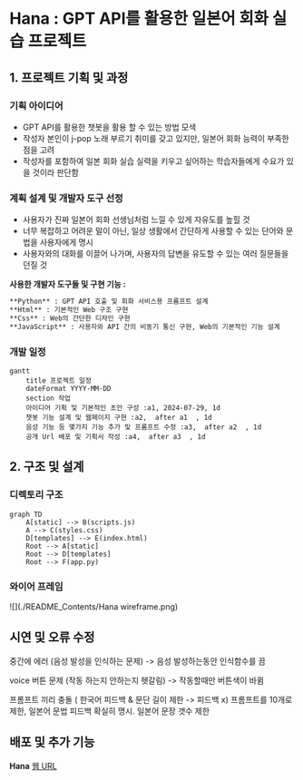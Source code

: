 # **Hana** : GPT API를 활용한 일본어 회화 실습 프로젝트

## 1. 프로젝트 기획 및 과정

### 기획 아이디어
  - GPT API를 활용한 챗봇을 활용 할 수 있는 방법 모색
  - 작성자 본인이 j-pop 노래 부르기 취미를 갖고 있지만, 일본어 회화 능력이 부족한 점을 고려
  - 작성자를 포함하여 일본 회화 실습 실력을 키우고 싶어하는 학습자들에게 수요가 있을 것이라 판단함

### 계획 설계 및 개발자 도구 선정
  - 사용자가 진짜 일본어 회화 선생님처럼 느낄 수 있게 자유도를 높힐 것
  - 너무 복잡하고 어려운 말이 아닌, 일상 생활에서 간단하게 사용할 수 있는 단어와 문법을 사용자에게 명시
  - 사용자와의 대화를 이끌어 나가며, 사용자의 답변을 유도할 수 있는 여러 질문들을 던질 것

  **사용한 개발자 도구들 및 구현 기능 :** 
  ```md
  **Python** : GPT API 호출 및 회화 서비스용 프롬프트 설계
  **Html** : 기본적인 Web 구조 구현
  **Css** : Web의 간단한 디자인 구현
  **JavaScript** : 사용자와 API 간의 비동기 통신 구현, Web의 기본적인 기능 설계
  ```

### 개발 일정

```mermaid
gantt
    title 프로젝트 일정
    dateFormat YYYY-MM-DD
    section 작업
    아이디어 기획 및 기본적인 초안 구성 :a1, 2024-07-29, 1d
    챗봇 기능 설계 및 웹페이지 구현 :a2,  after a1  , 1d
    음성 기능 등 몇가지 기능 추가 및 프롬프트 수정 :a3,  after a2  , 1d
    공개 Url 배포 및 기획서 작성 :a4,  after a3  , 1d
```

## 2. 구조 및 설계

### 디렉토리 구조
```mermaid
graph TD
    A[static] --> B(scripts.js)
    A --> C(styles.css)
    D[templates] --> E(index.html)
    Root --> A[static]
    Root --> D[templates]
    Root --> F(app.py)
```
### 와이어 프레임
![](./README_Contents/Hana wireframe.png)


## 시연 및 오류 수정

중간에 에러
(음성 발성을 인식하는 문제) -> 음성 발성하는동안 인식함수를 끔

voice 버튼 문제
(작동 하는지 안하는지 헷갈림) -> 작동할때만 버튼색이 바뀜

프롬프트 끼리 충돌 ( 한국어 피드백 & 문단 길이 제한 -> 피드백 x)
프롬프트를 10개로 제한, 일본어 문법 피드백 확실히 명시. 일본어 문장 갯수 제한


## 배포 및 추가 기능

**Hana**
[웹 URL](https://5247b9f7-a0ab-44f1-b793-06342caa1505-00-22n07igtg5n15.sisko.replit.dev/)